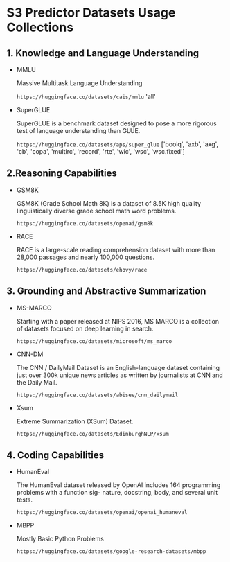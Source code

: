 # S3 Predictor Datasets Usage Collections

## 1. Knowledge and Language Understanding
- MMLU 
    
    Massive Multitask Language Understanding

    `https://huggingface.co/datasets/cais/mmlu`
    'all'

- SuperGLUE

    SuperGLUE is a benchmark dataset designed to pose a more rigorous test of language understanding than GLUE.

    `https://huggingface.co/datasets/aps/super_glue`
     ['boolq', 'axb', 'axg', 'cb', 'copa', 'multirc', 'record', 'rte', 'wic', 'wsc', 'wsc.fixed']

## 2.Reasoning Capabilities
- GSM8K

    GSM8K (Grade School Math 8K) is a dataset of 8.5K high quality linguistically diverse grade school math word problems. 

    `https://huggingface.co/datasets/openai/gsm8k`

- RACE

    RACE is a large-scale reading comprehension dataset with more than 28,000 passages and nearly 100,000 questions. 

    `https://huggingface.co/datasets/ehovy/race`


## 3. Grounding and Abstractive Summarization
- MS-MARCO

    Starting with a paper released at NIPS 2016, MS MARCO is a collection of datasets focused on deep learning in search.

    `https://huggingface.co/datasets/microsoft/ms_marco` 

- CNN-DM

    The CNN / DailyMail Dataset is an English-language dataset containing just over 300k unique news articles as written by journalists at CNN and the Daily Mail.

    `https://huggingface.co/datasets/abisee/cnn_dailymail`

- Xsum

    Extreme Summarization (XSum) Dataset.

    `https://huggingface.co/datasets/EdinburghNLP/xsum`

## 4. Coding Capabilities
- HumanEval

    The HumanEval dataset released by OpenAI includes 164 programming problems with a function sig- nature, docstring, body, and several unit tests. 

    `https://huggingface.co/datasets/openai/openai_humaneval`

- MBPP

    Mostly Basic Python Problems

    `https://huggingface.co/datasets/google-research-datasets/mbpp`